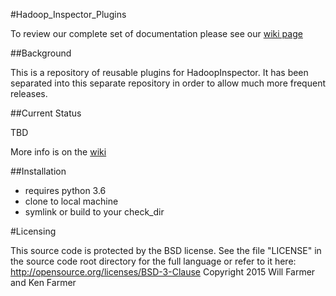 #Hadoop_Inspector_Plugins


To review our complete set of documentation please see our [wiki page](https://github.com/willzfarmer/HadoopInspector/wiki)

##Background

This is a repository of reusable plugins for HadoopInspector.  It has been separated into this separate repository
in order to allow much more frequent releases.


##Current Status

TBD

More info is on the [wiki](https://github.com/willzfarmer/HadoopInspector/wiki)


##Installation

* requires python 3.6
* clone to local machine
* symlink or build to your check_dir


#Licensing

This source code is protected by the BSD license.  See the file "LICENSE"
in the source code root directory for the full language or refer to it here:
   http://opensource.org/licenses/BSD-3-Clause
Copyright 2015 Will Farmer and Ken Farmer


